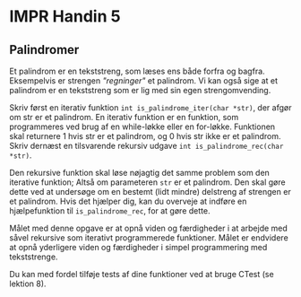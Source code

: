 # IMPR Handin 5
## Palindromer 

Et palindrom er en tekststreng, som læses ens både forfra og bagfra. 
Eksempelvis er strengen _"regninger"_ et palindrom. 
Vi kan også sige at et palindrom er en tekststreng som er lig med sin egen strengomvending.

Skriv først en iterativ funktion `int is_palindrome_iter(char *str)`, 
der afgør om str er et palindrom. 
En iterativ funktion er en funktion, som 
programmeres ved brug af en while-løkke eller en for-løkke. 
Funktionen skal returnere 1 hvis str er et palindrom, og 0 hvis str ikke er et palindrom.
Skriv dernæst en tilsvarende rekursiv udgave `int is_palindrome_rec(char *str)`.

Den rekursive funktion skal løse nøjagtig det samme problem som den iterative funktion; 
Altså om parameteren `str` er et palindrom. 
Den skal gøre dette ved at undersøge om en bestemt (lidt mindre) 
delstreng af strengen er et palindrom. 
Hvis det hjælper dig, kan du overveje at indføre en hjælpefunktion til 
`is_palindrome_rec`, for at gøre dette.

Målet med denne opgave er at opnå viden og færdigheder i at arbejde med såvel
rekursive som iterativt programmerede funktioner. 
Målet er endvidere at opnå yderligere viden og færdigheder i simpel programmering med
tekststrenge.

Du kan med fordel tilføje tests af dine funktioner ved at bruge CTest (se lektion 8).